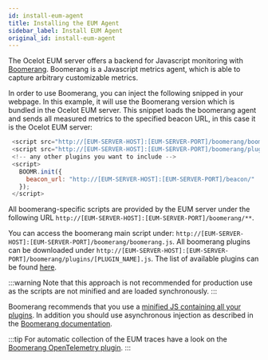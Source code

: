 ```yaml
---
id: install-eum-agent
title: Installing the EUM Agent
sidebar_label: Install EUM Agent
original_id: install-eum-agent
---
```


The Ocelot EUM server offers a backend for Javascript monitoring with [Boomerang](https://developer.akamai.com/tools/boomerang/docs/index.html).
Boomerang is a Javascript metrics agent, which is able to capture arbitrary customizable metrics. 

In order to use Boomerang, you can inject the following snipped in your webpage.
In this example, it will use the Boomerang version which is bundled in the Ocelot EUM server.
This snippet loads the boomerang agent and sends all measured metrics to the specified beacon URL, in this case it is the Ocelot EUM server:

```javascript
 <script src="http://[EUM-SERVER-HOST]:[EUM-SERVER-PORT]/boomerang/boomerang.js"></script>
 <script src="http://[EUM-SERVER-HOST]:[EUM-SERVER-PORT]/boomerang/plugins/rt.js"></script>
 <!-- any other plugins you want to include -->
 <script>
   BOOMR.init({
     beacon_url: "http://[EUM-SERVER-HOST]:[EUM-SERVER-PORT]/beacon/"
   });
 </script>
```

All boomerang-specific scripts are provided by the EUM server under the following URL `http://[EUM-SERVER-HOST]:[EUM-SERVER-PORT]/boomerang/**`.

You can access the boomerang main script under: `http://[EUM-SERVER-HOST]:[EUM-SERVER-PORT]/boomerang/boomerang.js`.
All boomerang plugins can be downloaded under `http://[EUM-SERVER-HOST]:[EUM-SERVER-PORT]/boomerang/plugins/[PLUGIN_NAME].js`.
The list of available plugins can be found [here](http://akamai.github.io/boomerang/BOOMR.plugins.html).

:::warning
Note that this approach is not recommended for production use as the scripts are not minified and are loaded synchronously.
:::

Boomerang recommends that you use a [minified JS containing all your plugins](https://developer.akamai.com/tools/boomerang/docs/tutorial-building.html#asynchronously). 
In addition you should use asynchronous injection as described in the [Boomerang documentation](https://developer.akamai.com/tools/boomerang/docs/index.html).

:::tip
For automatic collection of the EUM traces have a look on the [Boomerang OpenTelemetry plugin](https://github.com/NovatecConsulting/boomerang-opentelemetry-plugin).
:::
